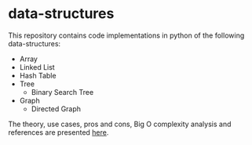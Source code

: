 # data-structures

This repository contains code implementations in python of the following data-structures:
- Array
- Linked List
- Hash Table
- Tree
    - Binary Search Tree
- Graph
    - Directed Graph

The theory, use cases, pros and cons, Big O complexity analysis and references are presented [here](https://precious-cougar-0c8.notion.site/Data-Structure-c7e7b141345044a1a918f0cb6e71f81d).
